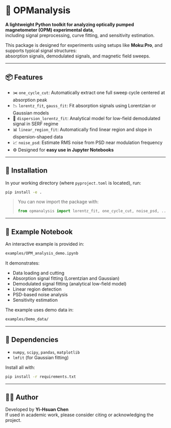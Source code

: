 # 🧪 OPManalysis

**A lightweight Python toolkit for analyzing optically pumped magnetometer (OPM) experimental data**,  
including signal preprocessing, curve fitting, and sensitivity estimation.

This package is designed for experiments using setups like **Moku:Pro**, and supports typical signal structures:  
absorption signals, demodulated signals, and magnetic field sweeps.

---

## 📦 Features

- ✂️ `one_cycle_cut`: Automatically extract one full sweep cycle centered at absorption peak
- 📉 `lorentz_fit`, `gauss_fit`: Fit absorption signals using Lorentzian or Gaussian models
- 📐 `dispersion_lorentz_fit`: Analytical model for low-field demodulated signal in SERF regime
- 📊 `linear_region_fit`: Automatically find linear region and slope in dispersion-shaped data
- 📈 `noise_psd`: Estimate RMS noise from PSD near modulation frequency
- ⚙️ Designed for **easy use in Jupyter Notebooks**

---

## 🚀 Installation

In your working directory (where `pyproject.toml` is located), run:

```bash
pip install -e .
```

> You can now import the package with:
>
> ```python
> from opmanalysis import lorentz_fit, one_cycle_cut, noise_psd, ...
> ```

---

## 📂 Example Notebook

An interactive example is provided in:

```bash
examples/OPM_analysis_demo.ipynb
```

It demonstrates:

- Data loading and cutting
- Absorption signal fitting (Lorentzian and Gaussian)
- Demodulated signal fitting (analytical low-field model)
- Linear region detection
- PSD-based noise analysis
- Sensitivity estimation

The example uses demo data in:

```bash
examples/Demo_data/
```

---

## 📘 Dependencies

- `numpy`, `scipy`, `pandas`, `matplotlib`
- `lmfit` (for Gaussian fitting)

Install all with:

```bash
pip install -r requirements.txt
```

---

## 🧑‍🔬 Author

Developed by **Yi-Hsuan Chen**  
If used in academic work, please consider citing or acknowledging the project.

